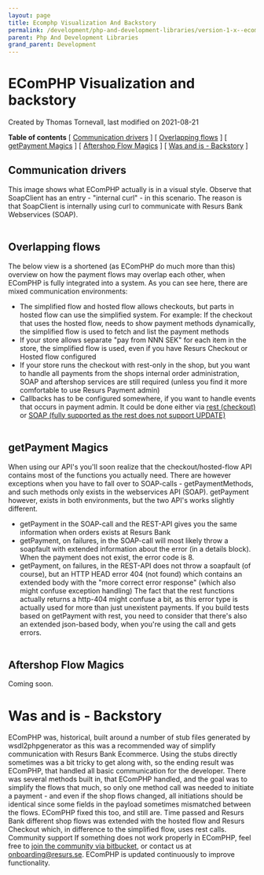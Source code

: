 ```yaml
---
layout: page
title: Ecomphp Visualization And Backstory
permalink: /development/php-and-development-libraries/version-1-x--ecomphp-/ecomphp-features-and-tips/ecomphp-visualization-and-backstory/
parent: Php And Development Libraries
grand_parent: Development
---
```




# EComPHP Visualization and backstory 
Created by Thomas Tornevall, last modified on 2021-08-21
  
  
**Table of contents**
\[ [Communication
drivers](#EComPHPVisualizationandbackstory-Communicationdrivers) \] \[
[Overlapping flows](#EComPHPVisualizationandbackstory-Overlappingflows)
\] \[ [getPayment
Magics](#EComPHPVisualizationandbackstory-getPaymentMagics) \] \[
[Aftershop Flow
Magics](#EComPHPVisualizationandbackstory-AftershopFlowMagics) \] \[
[Was and is -
Backstory](#EComPHPVisualizationandbackstory-Wasandis-Backstory) \]
## Communication drivers
This image shows what EComPHP actually is in a visual style. Observe
that SoapClient has an entry - "internal curl" - in this scenario. The
reason is that SoapClient is internally using curl to communicate with
Resurs Bank Webservices (SOAP).
  
|     |
|-----|
  
## Overlapping flows
The below view is a shortened (as EComPHP do much more than this)
overview on how the payment flows may overlap each other, when EComPHP
is fully integrated into a system.
As you can see here, there are mixed communication environments:
- The simplified flow and hosted flow allows checkouts, but parts in
  hosted flow can use the simplified system. For example: If the
  checkout that uses the hosted flow, needs to show payment methods
  dynamically, the simplified flow is used to fetch and list the payment
  methods
- If your store allows separate "pay from NNN SEK" for each item in the
  store, the simplified flow is used, even if you have Resurs Checkout
  or Hosted flow configured
- If your store runs the checkout with rest-only in the shop, but you
  want to handle all payments from the shops internal order
  administration, SOAP and aftershop services are still required (unless
  you find it more comfortable to use Resurs Payment admin)
- Callbacks has to be configured somewhere, if you want to handle events
  that occurs in payment admin. It could be done either via [rest
  (checkout)](https://test.resurs.com/docs/display/ecom/Resurs+Checkout#ResursCheckout-Callbacks)
  or [SOAP (fully supported as the rest does not support
  UPDATE)](https://test.resurs.com/docs/display/ecom/Callbacks)
  
|     |
|-----|
  
  
## getPayment Magics
When using our API's you'll soon realize that the checkout/hosted-flow
API contains most of the functions you actually need. There are however
exceptions when you have to fall over to SOAP-calls - getPaymentMethods,
and such methods only exists in the webservices API (SOAP).
getPayment however, exists in both environments, but the two API's works
slightly different.
- getPayment in the SOAP-call and the REST-API gives you the same
  information when orders exists at Resurs Bank
- getPayment, on failures, in the SOAP-call will most likely throw a
  soapfault with extended information about the error (in a details
  block). When the payment does not exist, the error code is 8.
- getPayment, on failures, in the REST-API does not throw a soapfault
  (of course), but an HTTP HEAD error 404 (not found) which contains an
  extended body with the "more correct error response" (which also might
  confuse exception handling)
The fact that the rest functions actually returns a http-404 might
confuse a bit, as this error type is actually used for more than just
unexistent payments. If you build tests based on getPayment with rest,
you need to consider that there's also an extended json-based body, when
you're using the call and gets errors.
  
|     |
|-----|
  
## Aftershop Flow Magics
Coming soon.
# Was and is - Backstory
EComPHP was, historical, built around a number of stub files generated
by wsdl2phpgenerator as this was a recommended way of simplify
communication with Resurs Bank Ecommerce. Using the stubs directly
sometimes was a bit tricky to get along with, so the ending result was
EComPHP, that handled all basic communication for the developer. There
was several methods built in, that EComPHP handled, and the goal was to
simplify the flows that much, so only one method call was needed to
initiate a payment - and even if the shop flows changed, all initiations
should be identical since some fields in the payload sometimes
mismatched between the flows. EComPHP fixed this too, and still are.
Time passed and Resurs Bank different shop flows was extended with the
hosted flow and Resurs Checkout which, in difference to the simplified
flow, uses rest calls.
Community support
If something does not work properly in EComPHP, feel free to [join the
community via
bitbucket](https://bitbucket.org/resursbankplugins/resurs-ecomphp), or
contact us at [onboarding@resurs.se](mailto:onboarding@resurs.se).
EComPHP is updated continuously to improve functionality.
